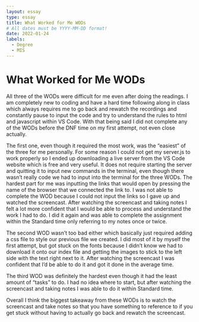 ```yaml
---
layout: essay
type: essay
title: What Worked for Me WODs
# All dates must be YYYY-MM-DD format!
date: 2022-01-24
labels:
  - Degree
  - MIS
---
```

<h1> What Worked for Me WODs </h1>

<p>
All three of the WODs were difficult for me even after doing the readings. I am completely new to coding and have a hard time following along in class which always requires me to go back and rewatch the recordings and constantly pause to input the code and try to understand the rules to html and javascript within VS Code. With that being said I did not complete any of the WODs before the DNF time on my first attempt, not even close actually. 
</p>

<p>
The first one, even though it required the most work, was the “easiest” of the three for me personally. For some reason I could not get my server.js to work properly so I ended up downloading a live server from the VS Code website which is free and very useful. It does not require starting the server and quitting it to input new commands in the terminal, even though there wasn’t really code we had to input into the terminal for the three WODs. The hardest part for me was inputting the links that would open by pressing the name of the browser that we connected the link to. I was not able to complete the WOD because I could not input the links so I gave up and watched the screencast. After watching the screencast and taking notes I felt a lot more confident that I would be able to process and understand the work I had to do. I did it again and was able to complete the assignment within the Standard time only referring to my notes once or twice. 
</p>

<p>
The second WOD wasn’t too bad either which basically just required adding a css file to style our previous file we created. I did most of it by myself the first attempt, but got stuck on the fonts because I didn’t know we had to download it onto our index file and getting the images to stick to the left side with the text right next to it. After watching the screencast I was confident that I’d be able to do it and got it done in the average time.
</p>

<p>
The third WOD was definitely the hardest even though it had the least amount of “tasks” to do. I had no idea where to start, but after watching the screencast and taking notes I was able to do it within Standard time. 
</p>

<p>
Overall I think the biggest takeaway from these WODs is to watch the screencast and take notes so that you have something to reference to if you get stuck without having to actually go back and rewatch the screencast. 
</p>

